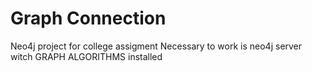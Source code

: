 # Graph Connection
Neo4j project for college assigment
Necessary to work is neo4j server witch GRAPH ALGORITHMS installed
